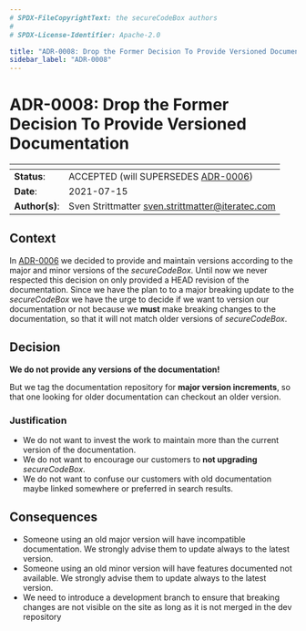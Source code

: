 ```yaml
---
# SPDX-FileCopyrightText: the secureCodeBox authors
#
# SPDX-License-Identifier: Apache-2.0

title: "ADR-0008: Drop the Former Decision To Provide Versioned Documentation"
sidebar_label: "ADR-0008"
---
```

# ADR-0008: Drop the Former Decision To Provide Versioned Documentation

| <!-- -->       | <!-- --> |
|----------------|----------|
| **Status**:    | ACCEPTED (will SUPERSEDES [ADR-0006](adr_0006.md)) |
| **Date**:      | 2021-07-15 |
| **Author(s)**: | Sven Strittmatter [sven.strittmatter@iteratec.com](mailto:Sven.Strittmatter@iteratec.com) |

## Context

In [ADR-0006](adr_0006.md) we decided to provide and maintain versions according to the major and minor versions of the _secureCodeBox_. Until now we never respected this decision on only provided a HEAD revision of the documentation. Since we have the plan to to a major breaking update to the _secureCodeBox_ we have the urge to decide if we want to version our documentation or not because we **must** make breaking changes to the documentation, so that it will not match older versions of _secureCodeBox_.

## Decision

**We do not provide any versions of the documentation!**

But we tag the documentation repository for **major version increments**, so that one looking for older documentation can checkout an older version.

### Justification

- We do not want to invest the work to maintain more than the current version of the documentation.
- We do not want to encourage our customers to **not upgrading** _secureCodeBox_.
- We do not want to confuse our customers with old documentation maybe linked somewhere or preferred in search results.

## Consequences

- Someone using an old major version will have incompatible documentation. We strongly advise them to update always to the latest version.
- Someone using an old minor version will have features documented not available. We strongly advise them to update always to the latest version.
- We need to introduce a development branch to ensure that breaking changes are not visible on the site as long as it is not merged in the dev repository
